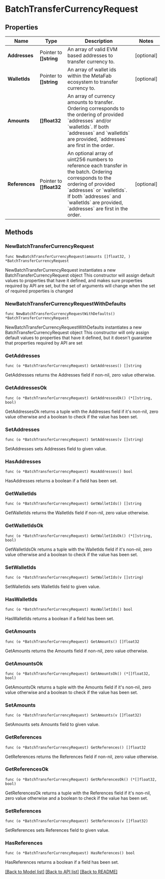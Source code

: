 # BatchTransferCurrencyRequest

## Properties

Name | Type | Description | Notes
------------ | ------------- | ------------- | -------------
**Addresses** | Pointer to **[]string** | An array of valid EVM based addresses to transfer currency to. | [optional] 
**WalletIds** | Pointer to **[]string** | An array of wallet ids within the MetaFab ecosystem to transfer currency to. | [optional] 
**Amounts** | **[]float32** | An array of currency amounts to transfer. Ordering corresponds to the ordering of provided &#x60;addresses&#x60; and/or &#x60;walletIds&#x60;. If both &#x60;addresses&#x60; and &#x60;walletIds&#x60; are provided, &#x60;addresses&#x60; are first in the order. | 
**References** | Pointer to **[]float32** | An optional array of uint256 numbers to reference each transfer in the batch. Ordering corresponds to the ordering of provided &#x60;addresses&#x60; or &#x60;walletIds&#x60;. If both &#x60;addresses&#x60; and &#x60;walletIds&#x60; are provided, &#x60;addresses&#x60; are first in the order. | [optional] 

## Methods

### NewBatchTransferCurrencyRequest

`func NewBatchTransferCurrencyRequest(amounts []float32, ) *BatchTransferCurrencyRequest`

NewBatchTransferCurrencyRequest instantiates a new BatchTransferCurrencyRequest object
This constructor will assign default values to properties that have it defined,
and makes sure properties required by API are set, but the set of arguments
will change when the set of required properties is changed

### NewBatchTransferCurrencyRequestWithDefaults

`func NewBatchTransferCurrencyRequestWithDefaults() *BatchTransferCurrencyRequest`

NewBatchTransferCurrencyRequestWithDefaults instantiates a new BatchTransferCurrencyRequest object
This constructor will only assign default values to properties that have it defined,
but it doesn't guarantee that properties required by API are set

### GetAddresses

`func (o *BatchTransferCurrencyRequest) GetAddresses() []string`

GetAddresses returns the Addresses field if non-nil, zero value otherwise.

### GetAddressesOk

`func (o *BatchTransferCurrencyRequest) GetAddressesOk() (*[]string, bool)`

GetAddressesOk returns a tuple with the Addresses field if it's non-nil, zero value otherwise
and a boolean to check if the value has been set.

### SetAddresses

`func (o *BatchTransferCurrencyRequest) SetAddresses(v []string)`

SetAddresses sets Addresses field to given value.

### HasAddresses

`func (o *BatchTransferCurrencyRequest) HasAddresses() bool`

HasAddresses returns a boolean if a field has been set.

### GetWalletIds

`func (o *BatchTransferCurrencyRequest) GetWalletIds() []string`

GetWalletIds returns the WalletIds field if non-nil, zero value otherwise.

### GetWalletIdsOk

`func (o *BatchTransferCurrencyRequest) GetWalletIdsOk() (*[]string, bool)`

GetWalletIdsOk returns a tuple with the WalletIds field if it's non-nil, zero value otherwise
and a boolean to check if the value has been set.

### SetWalletIds

`func (o *BatchTransferCurrencyRequest) SetWalletIds(v []string)`

SetWalletIds sets WalletIds field to given value.

### HasWalletIds

`func (o *BatchTransferCurrencyRequest) HasWalletIds() bool`

HasWalletIds returns a boolean if a field has been set.

### GetAmounts

`func (o *BatchTransferCurrencyRequest) GetAmounts() []float32`

GetAmounts returns the Amounts field if non-nil, zero value otherwise.

### GetAmountsOk

`func (o *BatchTransferCurrencyRequest) GetAmountsOk() (*[]float32, bool)`

GetAmountsOk returns a tuple with the Amounts field if it's non-nil, zero value otherwise
and a boolean to check if the value has been set.

### SetAmounts

`func (o *BatchTransferCurrencyRequest) SetAmounts(v []float32)`

SetAmounts sets Amounts field to given value.


### GetReferences

`func (o *BatchTransferCurrencyRequest) GetReferences() []float32`

GetReferences returns the References field if non-nil, zero value otherwise.

### GetReferencesOk

`func (o *BatchTransferCurrencyRequest) GetReferencesOk() (*[]float32, bool)`

GetReferencesOk returns a tuple with the References field if it's non-nil, zero value otherwise
and a boolean to check if the value has been set.

### SetReferences

`func (o *BatchTransferCurrencyRequest) SetReferences(v []float32)`

SetReferences sets References field to given value.

### HasReferences

`func (o *BatchTransferCurrencyRequest) HasReferences() bool`

HasReferences returns a boolean if a field has been set.


[[Back to Model list]](../README.md#documentation-for-models) [[Back to API list]](../README.md#documentation-for-api-endpoints) [[Back to README]](../README.md)


